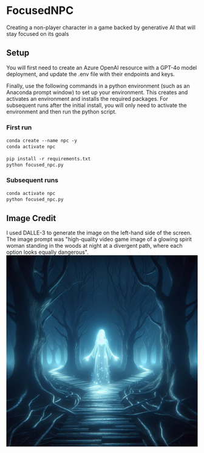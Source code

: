 # FocusedNPC
Creating a non-player character in a game backed by generative AI that will stay focused on its goals

## Setup
You will first need to create an Azure OpenAI resource with a GPT-4o model deployment, and update the .env file with their endpoints and keys.  

Finally, use the following commands in a python environment (such as an Anaconda prompt window) to set up your environment. This creates and activates an environment and installs the required packages. For subsequent runs after the initial install, you will only need to activate the environment and then run the python script.

### First run
```
conda create --name npc -y
conda activate npc

pip install -r requirements.txt
python focused_npc.py
```

### Subsequent runs
```
conda activate npc
python focused_npc.py
```

## Image Credit
I used DALLE-3 to generate the image on the left-hand side of the screen.  The image prompt was "high-quality video game image of a glowing spirit woman standing in the woods at night at a divergent path, where each option looks equally dangerous".  
!["high-quality video game image of a glowing spirit woman standing in the woods at night at a divergent path, where each option looks equally dangerous"](spirit_guide.png)
